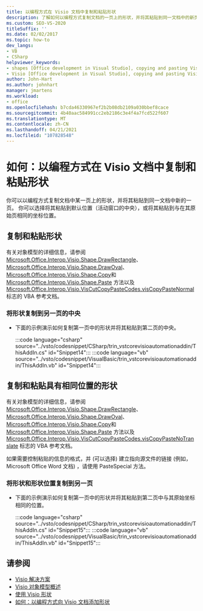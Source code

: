 ```yaml
---
title: 以编程方式在 Visio 文档中复制和粘贴形状
description: 了解如何以编程方式复制文档的一页上的形状，并将其粘贴到同一文档中的新页中。
ms.custom: SEO-VS-2020
titleSuffix: ''
ms.date: 02/02/2017
ms.topic: how-to
dev_langs:
- VB
- CSharp
helpviewer_keywords:
- shapes [Office development in Visual Studio], copying and pasting Visio shapes
- Visio [Office development in Visual Studio], copying and pasting Visio shapes
author: John-Hart
ms.author: johnhart
manager: jmartens
ms.workload:
- office
ms.openlocfilehash: b7cda46330967ef2b2b08db2109a030bbef8cace
ms.sourcegitcommit: 4b40aac584991cc2eb2186c3e4f4a7fcd522f607
ms.translationtype: MT
ms.contentlocale: zh-CN
ms.lasthandoff: 04/21/2021
ms.locfileid: "107828548"
---
```

# <a name="how-to-programmatically-copy-and-paste-shapes-in-a-visio-document"></a>如何：以编程方式在 Visio 文档中复制和粘贴形状
  你可以以编程方式复制文档中某一页上的形状，并将其粘贴到同一文档中新的一页。 你可以选择将其粘贴到默认位置（活动窗口的中央），或将其粘贴到与在其原始页相同的坐标位置。

## <a name="copy-and-paste-shapes"></a>复制和粘贴形状
 有关对象模型的详细信息，请参阅 [Microsoft.Office.Interop.Visio.Shape.DrawRectangle](/office/vba/api/Visio.Shape.DrawRectangle)、 [Microsoft.Office.Interop.Visio.Shape.DrawOval](/office/vba/api/Visio.Shape.DrawOval)、 [Microsoft.Office.Interop.Visio.Shape.Copy](/office/vba/api/Visio.Shape.Copy)和 [Microsoft.Office.Interop.Visio.Shape.Paste](/office/vba/api/Visio.Shape.Paste) 方法以及 [Microsoft.Office.Interop.Visio.VisCutCopyPasteCodes.visCopyPasteNormal](/office/vba/api/Visio.viscutcopypastecodes) 标志的 VBA 参考文档。

### <a name="to-copy-shapes-to-the-center-of-another-page"></a>将形状复制到另一页的中央

- 下面的示例演示如何复制第一页中的形状并将其粘贴到第二页的中央。

     :::code language="csharp" source="../vsto/codesnippet/CSharp/trin_vstcorevisioautomationaddin/ThisAddIn.cs" id="Snippet14":::
     :::code language="vb" source="../vsto/codesnippet/VisualBasic/trin_vstcorevisioautomationaddin/ThisAddIn.vb" id="Snippet14":::

## <a name="copy-and-paste-shapes-with-the-same-positions"></a>复制和粘贴具有相同位置的形状
 有关对象模型的详细信息，请参阅 [Microsoft.Office.Interop.Visio.Shape.DrawRectangle](/office/vba/api/Visio.Shape.DrawRectangle)、 [Microsoft.Office.Interop.Visio.Shape.DrawOval](/office/vba/api/Visio.Shape.DrawOval)、 [Microsoft.Office.Interop.Visio.Shape.Copy](/office/vba/api/Visio.Shape.Copy)和 [Microsoft.Office.Interop.Visio.Shape.Paste](/office/vba/api/Visio.Shape.Paste) 方法以及 [Microsoft.Office.Interop.Visio.VisCutCopyPasteCodes.visCopyPasteNoTranslate](/office/vba/api/Visio.viscutcopypastecodes) 标志的 VBA 参考文档。

 如果需要控制粘贴的信息的格式，并 (可以选择) 建立指向源文件的链接 (例如，Microsoft Office Word 文档) ，请使用 PasteSpecial 方法。

### <a name="to-copy-shapes-and-shape-locations-to-another-page"></a>将形状和形状位置复制到另一页

- 下面的示例演示如何复制第一页中的形状并将其粘贴到第二页中与其原始坐标相同的位置。

     :::code language="csharp" source="../vsto/codesnippet/CSharp/trin_vstcorevisioautomationaddin/ThisAddIn.cs" id="Snippet15":::
     :::code language="vb" source="../vsto/codesnippet/VisualBasic/trin_vstcorevisioautomationaddin/ThisAddIn.vb" id="Snippet15":::

## <a name="see-also"></a>请参阅
- [Visio 解决方案](../vsto/visio-solutions.md)
- [Visio 对象模型概述](../vsto/visio-object-model-overview.md)
- [使用 Visio 形状](../vsto/working-with-visio-shapes.md)
- [如何：以编程方式向 Visio 文档添加形状](../vsto/how-to-programmatically-add-shapes-to-a-visio-document.md)
